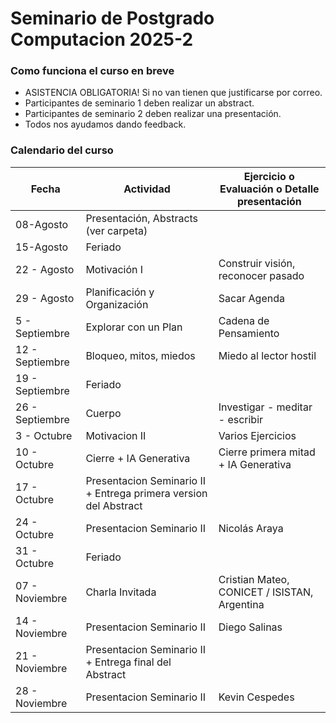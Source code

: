 # Seminario de Postgrado Computacion  2025-2

### Como funciona el curso en breve
- ASISTENCIA OBLIGATORIA! Si no van tienen que justificarse por correo.
- Participantes de seminario 1 deben realizar un abstract.
- Participantes de seminario 2 deben realizar una presentación.
- Todos nos ayudamos dando feedback.

  
### Calendario del curso 

|Fecha | Actividad | Ejercicio o Evaluación o Detalle presentación |  
|--------|-----------|------------|
|08-Agosto | Presentación, Abstracts (ver carpeta) ||
|15-Agosto | Feriado ||
|22 - Agosto| Motivación I | Construir visión, reconocer pasado|
|29 - Agosto | Planificación y Organización | Sacar Agenda|
|5 - Septiembre | Explorar con un Plan | Cadena de Pensamiento |
|12 - Septiembre | Bloqueo, mitos, miedos | Miedo al lector hostil |
|19 - Septiembre | Feriado ||
|26 - Septiembre | Cuerpo | Investigar - meditar - escribir |
|3 - Octubre | Motivacion II |Varios Ejercicios|
|10 - Octubre | Cierre + IA Generativa | Cierre primera mitad + IA Generativa |  
|17 - Octubre | Presentacion Seminario II + Entrega primera version del Abstract |  |
|24 - Octubre | Presentacion Seminario II | Nicolás Araya |
|31 - Octubre | Feriado  | |
|07 - Noviembre | Charla Invitada | Cristian Mateo, CONICET / ISISTAN, Argentina |
|14 - Noviembre | Presentacion Seminario II | Diego Salinas |
|21 - Noviembre | Presentacion Seminario II + Entrega final del Abstract ||
|28 - Noviembre | Presentacion Seminario II | Kevin Cespedes |
